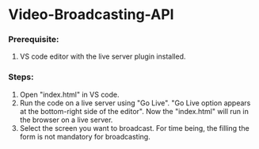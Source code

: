 # Video-Broadcasting-API
### Prerequisite:
1. VS code editor with the live server plugin installed.

### Steps:
1. Open "index.html" in VS code.
2. Run the code on a live server using "Go Live". "Go Live option appears at the bottom-right side of the editor". Now the "index.html" will run in the browser on a live server. 
3. Select the screen you want to broadcast. For time being, the filling the form is not mandatory for broadcasting.

